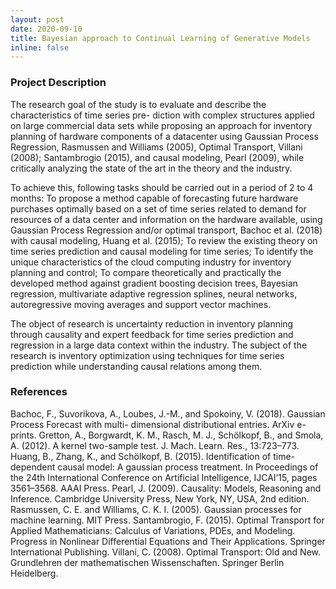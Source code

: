 ```yaml
---
layout: post
date: 2020-09-10
title: Bayesian approach to Continual Learning of Generative Models
inline: false
---
```


### Project Description
The research goal of the study is to evaluate and describe the characteristics of time series pre- diction with complex structures applied on large commercial data sets while proposing an approach for inventory planning of hardware components of a datacenter using Gaussian Process Regression, Rasmussen and Williams (2005), Optimal Transport, Villani (2008); Santambrogio (2015), and causal modeling, Pearl (2009),  while critically analyzing the state of the art in the theory and the industry. 
 
To achieve this, following tasks should be carried out in a period of 2 to 4 months:
To propose a method capable of forecasting future hardware purchases optimally based on a set of time series related to demand for resources of a data center and information on the hardware available, using Gaussian Process Regression and/or optimal transport, Bachoc et al. (2018) with causal modeling, Huang et al. (2015);
To review the existing theory on time series prediction and causal modeling for time series; 
To identify the unique characteristics of the cloud computing industry for inventory planning and control; 
To compare theoretically and practically the developed method against gradient boosting decision trees, Bayesian regression, multivariate adaptive regression splines, neural networks, autoregressive moving averages and support vector machines.
 
The object of research is uncertainty reduction in inventory planning through causality and expert feedback for time series prediction and regression in a large data context within the industry. The subject of the research is inventory optimization using techniques for time series prediction while understanding causal relations among them. 
 
### References 
Bachoc, F., Suvorikova, A., Loubes, J.-M., and Spokoiny, V. (2018). Gaussian Process Forecast with multi- dimensional distributional entries. ArXiv e-prints.
Gretton, A., Borgwardt, K. M., Rasch, M. J., Schölkopf, B., and Smola, A. (2012). A kernel two-sample test. J. Mach. Learn. Res., 13:723–773. 
Huang, B., Zhang, K., and Schölkopf, B. (2015). Identification of time-dependent causal model: A gaussian process treatment. In Proceedings of the 24th International Conference on Artificial Intelligence, IJCAI’15, pages 3561–3568. AAAI Press. 
Pearl, J. (2009). Causality: Models, Reasoning and Inference. Cambridge University Press, New York, NY, USA, 2nd edition. 
Rasmussen, C. E. and Williams, C. K. I. (2005). Gaussian processes for machine learning. MIT Press. 
Santambrogio, F. (2015). Optimal Transport for Applied Mathematicians: Calculus of Variations, PDEs, and Modeling. Progress in Nonlinear Differential Equations and Their Applications. Springer International Publishing. 
Villani, C. (2008). Optimal Transport: Old and New. Grundlehren der mathematischen Wissenschaften. Springer Berlin Heidelberg. 